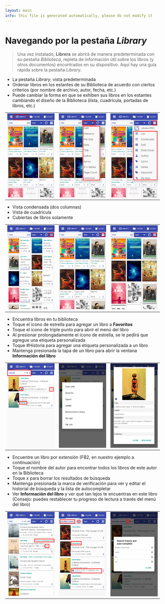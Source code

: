 ```yaml
---
layout: main
info: this file is generated automatically, please do not modify it
---
```


# Navegando por la pestaña _Library_

> Una vez instalado, **Librera** se abrirá de manera predeterminada con su pestaña _Biblioteca_, repleta de información útil sobre los libros (y otros documentos) encontrados en su dispositivo. Aquí hay una guía rápida sobre la pestaña _Library_.

* La pestaña _Library_, vista predeterminada
* Ordenar libros en los estantes de su Biblioteca de acuerdo con ciertos criterios (por nombre de archivo, autor, fecha, etc.)
* Puede cambiar la forma en que se exhiben sus libros en los estantes cambiando el diseño de la Biblioteca (lista, cuadrícula, portadas de libros, etc.)

||||
|-|-|-|
|![](1.png)|![](2.png)|![](3.png)|

* Vista condensada (dos columnas)
* Vista de cuadrícula
* Cubiertas de libros solamente

||||
|-|-|-|
|![](4.png)|![](5.png)|![](6.png)|

* Encuentra libros en tu biblioteca
* Toque el icono de estrella para agregar un libro a **Favoritos**
* Toque el ícono de triple punto para abrir el menú del libro
* Al presionar prolongadamente el ícono de estrella, se le pedirá que agregue una etiqueta personalizada
* Toque #Historia para agregar una etiqueta personalizada a un libro
* Mantenga presionada la tapa de un libro para abrir la ventana **Información del libro**

||||
|-|-|-|
|![](7.png)|![](8.png)|![](9.png)|

* Encuentre un libro por extensión (FB2, en nuestro ejemplo a continuación)
* Toque el nombre del autor para encontrar todos los libros de este autor en la Biblioteca
* Toque _x_ para borrar los resultados de búsqueda
* Mantenga presionada la marca de verificación para ver y editar el historial de búsqueda y la lista de autocompletar
* Ver **Información del libro** y ver qué tan lejos te encuentras en este libro (Consejo: puedes restablecer tu progreso de lectura a través del menú del libro)

||||
|-|-|-|
|![](10.png)|![](11.png)|![](12.png)|

